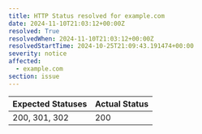```yaml
---
title: HTTP Status resolved for example.com
date: 2024-11-10T21:03:12+00:00Z
resolved: True
resolvedWhen: 2024-11-10T21:03:12+00:00Z
resolvedStartTime: 2024-10-25T21:09:43.191474+00:00
severity: notice
affected:
  - example.com
section: issue
---
```


| Expected Statuses | Actual Status  |
|-------------------|----------------|
| 200, 301, 302 | 200 |
